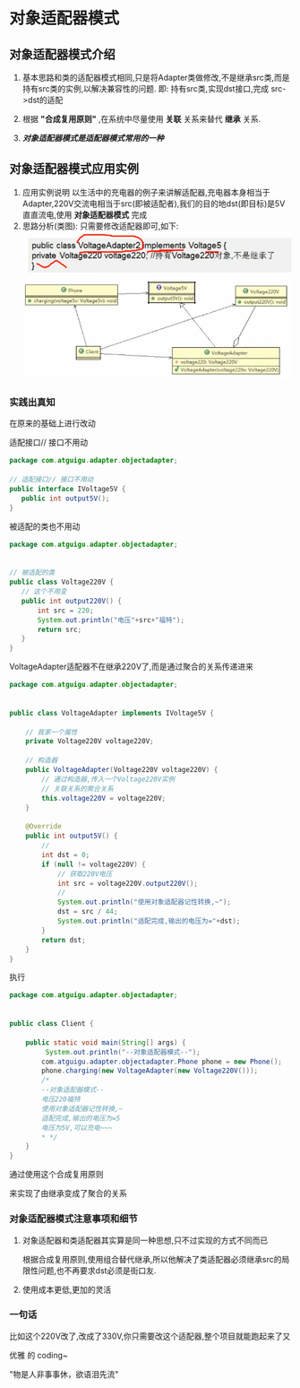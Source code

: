 
 
# 对象适配器模式
 
 
 ## 对象适配器模式介绍
 
 1. 基本思路和类的适配器模式相同,只是将Adapter类做修改,不是继承src类,而是持有src类的实例,以解决兼容性的问题. 即: 持有src类,实现dst接口,完成 src->dst的适配
 
 2. 根据 __"合成复用原则"__ ,在系统中尽量使用 __关联__ 关系来替代 __继承__ 关系.
 3. ___对象适配器模式是适配器模式常用的一种___
 
 
 ## 对象适配器模式应用实例
 
 1. 应用实例说明
 以生活中的充电器的例子来讲解适配器,充电器本身相当于Adapter,220V交流电相当于src(即被适配者),我们的目的地dst(即目标)是5V直直流电,使用 __对象适配器模式__ 完成
 2. 思路分析(类图): 只需要修改适配器即可,如下:
 ![](./img/QQ截图20210204203844.png)
 ![](./img/QQ截图20210204204247.png)
 
 ### 实践出真知
 在原来的基础上进行改动
 
 适配接口// 接口不用动
 
 
 ```java
package com.atguigu.adapter.objectadapter;

// 适配接口// 接口不用动
public interface IVoltage5V {
    public int output5V();
}
```


 被适配的类也不用动
 
 
 ```java
package com.atguigu.adapter.objectadapter;


// 被适配的类
public class Voltage220V {
    // 这个不用变
    public int output220V() {
        int src = 220;
        System.out.println("电压"+src+"福特");
        return src;
    }
}
```


VoltageAdapter适配器不在继承220V了,而是通过聚合的关系传递进来


```java
package com.atguigu.adapter.objectadapter;


public class VoltageAdapter implements IVoltage5V {

    // 我家一个属性
    private Voltage220V voltage220V;

    // 构造器
    public VoltageAdapter(Voltage220V voltage220V) {
        // 通过构造器,传入一个Voltage220V实例
        // 关联关系的聚合关系
        this.voltage220V = voltage220V;
    }

    @Override
    public int output5V() {
        //
        int dst = 0;
        if (null != voltage220V) {
            // 获取220V电压
            int src = voltage220V.output220V();
            //
            System.out.println("使用对象适配器记性转换,~");
            dst = src / 44;
            System.out.println("适配完成,输出的电压为="+dst);
        }
        return dst;
    }
}
```

执行

```java
package com.atguigu.adapter.objectadapter;


public class Client {

    public static void main(String[] args) {
         System.out.println("--对象适配器模式--");
        com.atguigu.adapter.objectadapter.Phone phone = new Phone();
        phone.charging(new VoltageAdapter(new Voltage220V()));
        /*
        --对象适配器模式--
        电压220福特
        使用对象适配器记性转换,~
        适配完成,输出的电压为=5
        电压为5V,可以充电~~~
        * */
    }
}

```

通过使用这个合成复用原则

来实现了由继承变成了聚合的关系

### 对象适配器模式注意事项和细节

1. 对象适配器和类适配器其实算是同一种思想,只不过实现的方式不同而已
   
   根据合成复用原则,使用组合替代继承,所以他解决了类适配器必须继承src的局限性问题,也不再要求dst必须是街口友.
2. 使用成本更低,更加的灵活

### 一句话
比如这个220V改了,改成了330V,你只需要改这个适配器,整个项目就能跑起来了又

优雅 的 coding~

"物是人非事事休，欲语泪先流"